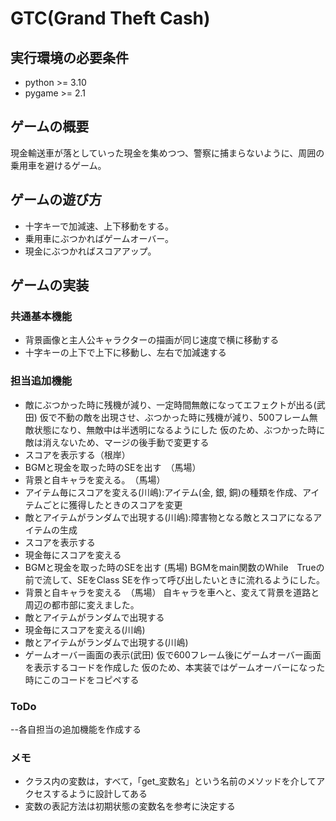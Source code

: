 # GTC(Grand Theft Cash)

## 実行環境の必要条件
* python >= 3.10
* pygame >= 2.1

## ゲームの概要
現金輸送車が落としていった現金を集めつつ、警察に捕まらないように、周囲の乗用車を避けるゲーム。

## ゲームの遊び方
* 十字キーで加減速、上下移動をする。
* 乗用車にぶつかればゲームオーバー。
* 現金にぶつかればスコアアップ。

## ゲームの実装
### 共通基本機能
* 背景画像と主人公キャラクターの描画が同じ速度で横に移動する
* 十字キーの上下で上下に移動し、左右で加減速する

### 担当追加機能
* 敵にぶつかった時に残機が減り、一定時間無敵になってエフェクトが出る(武田)
仮で不動の敵を出現させ、ぶつかった時に残機が減り、500フレーム無敵状態になり、無敵中は半透明になるようにした
仮のため、ぶつかった時に敵は消えないため、マージの後手動で変更する
* スコアを表示する（根岸）
* BGMと現金を取った時のSEを出す　（馬場）
* 背景と自キャラを変える。　（馬場）
* アイテム毎にスコアを変える(川嶋):アイテム(金, 銀, 銅)の種類を作成、アイテムごとに獲得したときのスコアを変更
* 敵とアイテムがランダムで出現する(川嶋):障害物となる敵とスコアになるアイテムの生成
* スコアを表示する
* 現金毎にスコアを変える
* BGMと現金を取った時のSEを出す (馬場)
BGMをmain関数のWhile　Trueの前で流して、SEをClass SEを作って呼び出したいときに流れるようにした。
* 背景と自キャラを変える　（馬場）
  自キャラを車へと、変えて背景を道路と周辺の都市部に変えました。
* 敵とアイテムがランダムで出現する
* 現金毎にスコアを変える(川嶋)
* 敵とアイテムがランダムで出現する(川嶋)
* ゲームオーバー画面の表示(武田)
仮で600フレーム後にゲームオーバー画面を表示するコードを作成した
仮のため、本実装ではゲームオーバーになった時にこのコードをコピペする


### ToDo
--各自担当の追加機能を作成する

### メモ
* クラス内の変数は，すべて，「get_変数名」という名前のメソッドを介してアクセスするように設計してある
* 変数の表記方法は初期状態の変数名を参考に決定する

